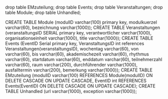 drop table EMzuteilung; drop table Events; drop table Veranstaltungen; drop table Module; drop table Unhandled;

CREATE TABLE Module (modulID varchar(100) primary key, modulkuerzel varchar(60), bezeichnung varchar(1000)); 
CREATE TABLE Veranstaltungen (veranstaltungsID SERIAL primary key, verantwortlicher varchar(1000), organisationseinheit varchar(1000), title varchar(1000));
CREATE TABLE Events (EventID Serial primary key, VeranstaltungsID int references Veranstaltungen(veranstaltungsID), wochentag varchar(60), von varchar(60), bis varchar(60), akademischezeit varchar(60), rhythmus varchar(60), startdatum varchar(60), enddatum varchar(60), teilnehmerzahl varchar(60), raum varchar(200), durchführender varchar(1000), ausfalltermin varchar(200), bemerkung varchar(1000)); 
CREATE TABLE EMzuteilung (modulID varchar(100) REFERENCES Module(modulID) ON DELETE CASCADE ON UPDATE CASCADE, EventID int REFERENCES Events(EventID) ON DELETE CASCADE ON UPDATE CASCADE); 
CREATE TABLE Unhandled (url varchar(1000), exception varchar(1000));
